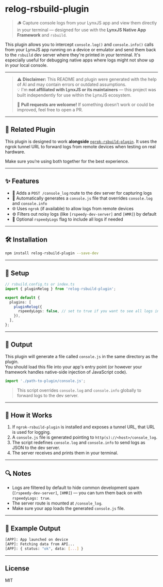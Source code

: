 # relog-rsbuild-plugin

> 🪵 Capture console logs from your LynxJS app and view them directly in your terminal — designed for use with the **LynxJS Native App Framework** and `rsbuild`.

This plugin allows you to intercept `console.log()` and `console.info()` calls from your LynxJS app running on a device or emulator and send them back to the `rsbuild` dev server where they're printed in your terminal. It's especially useful for debugging native apps where logs might not show up in your local console.

---

> ⚠️ **Disclaimer:** This README and plugin were generated with the help of AI and may contain errors or outdated assumptions.  
> 💡 I'm **not affiliated with LynxJS or its maintainers** — this project was built independently for use within the LynxJS ecosystem.  
>  
> 🙏 **Pull requests are welcome!** If something doesn’t work or could be improved, feel free to open a PR.

---

## 🔗 Related Plugin

This plugin is designed to work **alongside** [`ngrok-rsbuild-plugin`](https://www.npmjs.com/package/ngrok-rsbuild-plugin). It uses the ngrok tunnel URL to forward logs from remote devices when testing on real hardware.

Make sure you’re using both together for the best experience.

---

## ✨ Features

- 🔌 Adds a `POST /console_log` route to the dev server for capturing logs
- 📄 Automatically generates a `console.js` file that overrides `console.log` and `console.info`
- 🌐 Uses `ngrok` (if available) to allow logs from remote devices
- ⚙️ Filters out noisy logs (like `[rspeedy-dev-server]` and `[HMR]`) by default
- 🧪 Optional `rspeedyLogs` flag to include all logs if needed

---

## 🛠 Installation

```bash
npm install relog-rsbuild-plugin --save-dev
```

---

## 🔧 Setup

```ts
// rsbuild.config.ts or index.ts
import { pluginRelog } from 'relog-rsbuild-plugin';

export default {
  plugins: [
    pluginRelog({
      rspeedyLogs: false, // set to true if you want to see all logs including [rspeedy] and [HMR]
    }),
  ],
};
```

---

## 📁 Output

This plugin will generate a file called `console.js` in the same directory as the plugin.  
You should load this file into your app's entry point (or however your framework handles native-side injection of JavaScript code).

```js
import './path-to-plugin/console.js';
```

> This script overrides `console.log` and `console.info` globally to forward logs to the dev server.

---

## 🧩 How it Works

1. If `ngrok-rsbuild-plugin` is installed and exposes a tunnel URL, that URL is used for logging.
2. A `console.js` file is generated pointing to `http(s)://<host>/console_log`.
3. The script redefines `console.log` and `console.info` to send logs as JSON to the dev server.
4. The server receives and prints them in your terminal.

---

## 🔍 Notes

- Logs are filtered by default to hide common development spam (`[rspeedy-dev-server]`, `[HMR]`) — you can turn them back on with `rspeedyLogs: true`.
- The server route is mounted at `/console_log`.
- Make sure your app loads the generated `console.js` file.

---

## 🧪 Example Output

```bash
[APP]: App launched on device
[APP]: Fetching data from API...
[APP]: { status: "ok", data: [...] }
```

---

## License

MIT